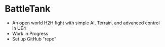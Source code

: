 # BattleTank
* An open world H2H fight with simple AI, Terrain, and advanced control in UE4
* Work in Progress
* Set up GitHub "repo"